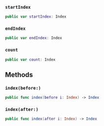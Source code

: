 
### `startIndex`

``` swift
public var startIndex: Index 
```

### `endIndex`

``` swift
public var endIndex: Index 
```

### `count`

``` swift
public var count: Index 
```

## Methods

### `index(before:)`

``` swift
public func index(before i: Index) -> Index 
```

### `index(after:)`

``` swift
public func index(after i: Index) -> Index 
